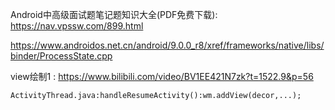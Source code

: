 Android中高级面试题笔记题知识大全(PDF免费下载):  https://nav.vpssw.com/899.html



https://www.androidos.net.cn/android/9.0.0_r8/xref/frameworks/native/libs/binder/ProcessState.cpp



view绘制1 :  https://www.bilibili.com/video/BV1EE421N7zk?t=1522.9&p=56

   `ActivityThread.java:handleResumeActivity():wm.addView(decor,...);`